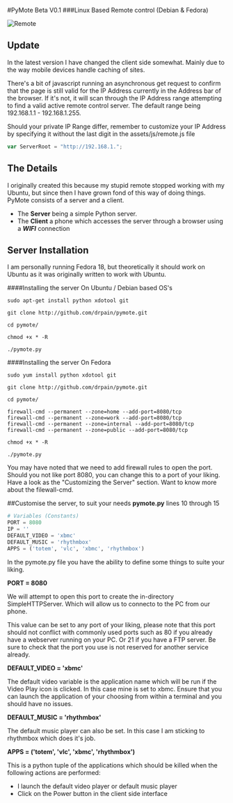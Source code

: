 #PyMote Beta V0.1
###Linux Based Remote control (Debian & Fedora)

![Remote](https://raw.github.com/drpain/pymote/master/assets/img/remote.png)

Update
---------

In the latest version I have changed the client side somewhat. Mainly due to the way mobile devices handle caching of sites.

There's a bit of javascript running an asynchronous get request to confirm that the page is still valid for the IP Address currently in the Address bar of the browser. If it's not, it will scan through the IP Address range attempting to find a valid active remote control server. The default range being 192.168.1.1 - 192.168.1.255.

Should your private IP Range differ, remember to customize your IP Address by specifying it without the last digit in the assets/js/remote.js file

```javascript
var ServerRoot = "http://192.168.1.";
```

The Details
---------

I originally created this because my stupid remote stopped working with my Ubuntu, but since then I have grown fond of this way of doing things. PyMote consists of a server and a client.

- The **Server** being a simple Python server.
- The **Client** a phone which accesses the server through a browser using a ***WIFI*** connection

Server Installation
---------

I am personally running Fedora 18, but theoretically it should work on Ubuntu as it was originally written to work with Ubuntu.

####Installing the server On Ubuntu / Debian based OS's


```terminal
sudo apt-get install python xdotool git

git clone http://github.com/drpain/pymote.git

cd pymote/

chmod +x * -R

./pymote.py
```

####Installing the server On Fedora
```terminal
sudo yum install python xdotool git

git clone http://github.com/drpain/pymote.git

cd pymote/

firewall-cmd --permanent --zone=home --add-port=8080/tcp
firewall-cmd --permanent --zone=work --add-port=8080/tcp
firewall-cmd --permanent --zone=internal --add-port=8080/tcp
firewall-cmd --permanent --zone=public --add-port=8080/tcp

chmod +x * -R

./pymote.py
```
You may have noted that we need to add firewall rules to open the port. Should you not like port 8080, you can change this to a port of your liking. Have a look as the "Customizing the Server" section.
Want to know more about the filewall-cmd.

##Customise the server, to suit your needs
**pymote.py** lines 10 through 15
```python
# Variables (Constants)
PORT = 8080
IP = ''
DEFAULT_VIDEO = 'xbmc'
DEFAULT_MUSIC = 'rhythmbox'
APPS = ('totem', 'vlc', 'xbmc', 'rhythmbox')
```
In the pymote.py file you have the ability to define some things to suite your liking.

**PORT = 8080**

We will attempt to open this port to create the in-directory SimpleHTTPServer. Which will allow us to connecto to the PC from our phone.

This value can be set to any port of your liking, please note that this port should not conflict with commonly used ports such as 80 if you already have a webserver running on your PC. Or 21 if you have a FTP server. Be sure to check that the port you use is not reserved for another service already.

**DEFAULT_VIDEO = 'xbmc'**

The default video variable is the application name which will be run if the Video Play icon is clicked. In this case mine is set to xbmc. Ensure that you can launch the application of your choosing from within a terminal and you should have no issues.

**DEFAULT_MUSIC = 'rhythmbox'**

The default music player can also be set. In this case I am sticking to rhythmbox which does it's job.

**APPS = ('totem', 'vlc', 'xbmc', 'rhythmbox')**

This is a python tuple of the applications which should be killed when the following actions are performed:
- I launch the default video player or default music player
- Click on the Power button in the client side interface

